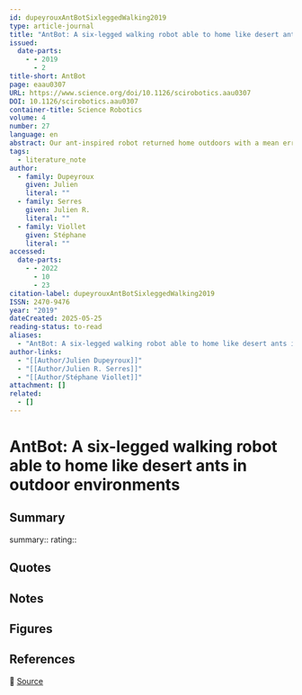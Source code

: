 ```yaml
---
id: dupeyrouxAntBotSixleggedWalking2019
type: article-journal
title: "AntBot: A six-legged walking robot able to home like desert ants in outdoor environments"
issued:
  date-parts:
    - - 2019
      - 2
title-short: AntBot
page: eaau0307
URL: https://www.science.org/doi/10.1126/scirobotics.aau0307
DOI: 10.1126/scirobotics.aau0307
container-title: Science Robotics
volume: 4
number: 27
language: en
abstract: Our ant-inspired robot returned home outdoors with a mean error of only 6.5 cm after covering distances between 5 and 14 m. , Autonomous outdoor navigation requires reliable multisensory fusion strategies. Desert ants travel widely every day, showing unrivaled navigation performance using only a few thousand neurons. In the desert, pheromones are instantly destroyed by the extreme heat. To navigate safely in this hostile environment, desert ants assess their heading from the polarized pattern of skylight and judge the distance traveled based on both a stride-counting method and the optic flow, i.e., the rate at which the ground moves across the eye. This process is called path integration (PI). Although many methods of endowing mobile robots with outdoor localization have been developed recently, most of them are still prone to considerable drift and uncertainty. We tested several ant-inspired solutions to outdoor homing navigation problems on a legged robot using two optical sensors equipped with just 14 pixels, two of which were dedicated to an insect-inspired compass sensitive to ultraviolet light. When combined with two rotating polarized filters, this compass was equivalent to two costly arrays composed of 374 photosensors, each of which was tuned to a specific polarization angle. The other 12 pixels were dedicated to optic flow measurements. Results show that our ant-inspired methods of navigation give precise performances. The mean homing error recorded during the overall trajectory was as small as 0.67% under lighting conditions similar to those encountered by ants. These findings show that ant-inspired PI strategies can be used to complement classical techniques with a high level of robustness and efficiency.
tags:
  - literature_note
author:
  - family: Dupeyroux
    given: Julien
    literal: ""
  - family: Serres
    given: Julien R.
    literal: ""
  - family: Viollet
    given: Stéphane
    literal: ""
accessed:
  date-parts:
    - - 2022
      - 10
      - 23
citation-label: dupeyrouxAntBotSixleggedWalking2019
ISSN: 2470-9476
year: "2019"
dateCreated: 2025-05-25
reading-status: to-read
aliases:
  - "AntBot: A six-legged walking robot able to home like desert ants in outdoor environments"
author-links:
  - "[[Author/Julien Dupeyroux]]"
  - "[[Author/Julien R. Serres]]"
  - "[[Author/Stéphane Viollet]]"
attachment: []
related:
  - []
---
```


# AntBot: A six-legged walking robot able to home like desert ants in outdoor environments

## Summary
summary::
rating::

## Quotes

## Notes

## Figures

## References

🔗 [Source](https://www.science.org/doi/10.1126/scirobotics.aau0307)

